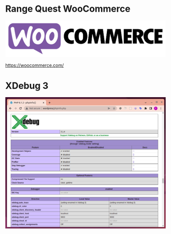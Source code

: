 # Range Quest WooCommerce

![WooCommerce](woocommerce-logo-color-black%402x.png)

https://woocommerce.com/

# XDebug 3

![Xdebug](xdebug.png)